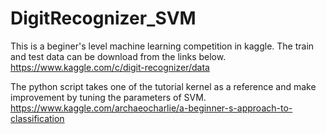 # DigitRecognizer_SVM

This is a beginer's level machine learning competition in kaggle. The train and test data can be download from the links below.
https://www.kaggle.com/c/digit-recognizer/data

The python script takes one of the tutorial kernel as a reference and make improvement by tuning the parameters of SVM.
https://www.kaggle.com/archaeocharlie/a-beginner-s-approach-to-classification
